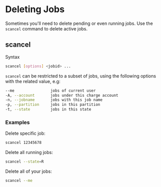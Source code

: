 # Deleting Jobs

Sometimes you'll need to delete pending or even running jobs.
Use the `scancel` command to delete active jobs.

## scancel

Syntax

```Bash
scancel [options] <jobid> ...
```

`scancel` can be restricted to a subset of jobs, using the following options with the related value, e.g:

```Bash
--me                jobs of current user
-A, --account 		jobs under this charge account
-n, --jobname		jobs with this job name
-p, --partition		jobs in this partition
-t, --state			jobs in this state
```

### Examples

Delete specific job:

```Bash
scancel 12345678
```

Delete all running jobs:

```Bash
scancel --state=R
```

Delete all of your jobs:

```Bash
scancel --me
```

